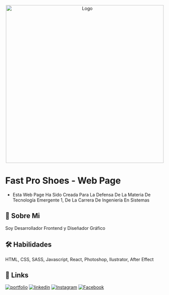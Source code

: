 <p align="center">
	<img src="https://i.postimg.cc/rpjf1ZZF/logo-svg.png" alt="Logo" width="500"/>
</p>

# Fast Pro Shoes - Web Page

- Esta Web Page Ha Sido Creada Para La Defensa De La Materia De Tecnología Emergente 1, De La Carrera De Ingeniería En Sistemas


## 🚀 Sobre Mi
Soy Desarrollador Frontend y Diseñador Gráfico


## 🛠 Habilidades
HTML, CSS, SASS, Javascript, React, Photoshop, Ilustrator, After Effect


## 🔗 Links
[![portfolio](https://img.shields.io/badge/my_web_page-000?style=for-the-badge&logo=ko-fi&logoColor=white)](https://marcosbonilla.ml/) [![linkedin](https://img.shields.io/badge/linkedin-0A66C2?style=for-the-badge&logo=linkedin&logoColor=white)](https://www.linkedin.com/max29xd) [![Instagram](https://img.shields.io/badge/instagram-DE425E?style=for-the-badge&logo=instagram&logoColor=white)](https://instagram.com/marcos_lbb) [![Facebook](https://img.shields.io/badge/facebook-4267B2?style=for-the-badge&logo=facebook&logoColor=white)](https://facebook.com/marcoslbb/)

